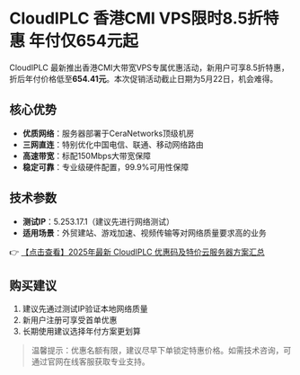 # CloudIPLC 香港CMI VPS限时8.5折特惠 年付仅654元起

CloudIPLC 最新推出香港CMI大带宽VPS专属优惠活动，新用户可享8.5折特惠，折后年付价格低至**654.41元**。本次促销活动截止日期为5月22日，机会难得。

## 核心优势

- **优质网络**：服务器部署于CeraNetworks顶级机房
- **三网直连**：特别优化中国电信、联通、移动网络路由
- **高速带宽**：标配150Mbps大带宽保障
- **稳定可靠**：专业级硬件配置，99.9%可用性保障

## 技术参数

- **测试IP**：5.253.17.1（建议先进行网络测试）
- **适用场景**：外贸建站、游戏加速、视频传输等对网络质量要求高的业务

👉 [【点击查看】2025年最新 CloudIPLC 优惠码及特价云服务器方案汇总](https://bit.ly/cloudiplc)

## 购买建议

1. 建议先通过测试IP验证本地网络质量
2. 新用户注册可享受首单优惠
3. 长期使用建议选择年付方案更划算

> 温馨提示：优惠名额有限，建议尽早下单锁定特惠价格。如需技术咨询，可通过官网在线客服获取专业支持。